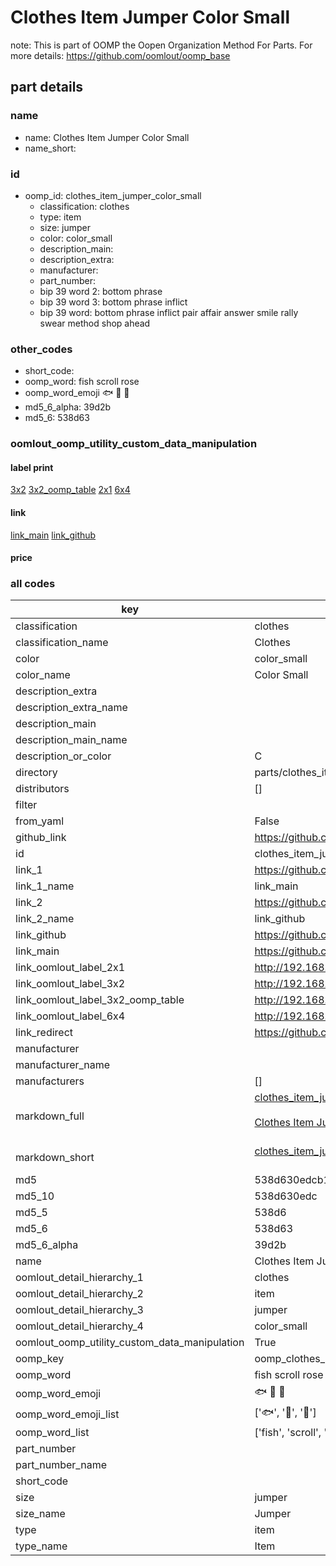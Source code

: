# Clothes Item Jumper Color Small  

note: This is part of OOMP the Oopen Organization Method For Parts. For more details: https://github.com/oomlout/oomp_base

##  part details
  







### name
* name: Clothes Item Jumper Color Small
* name_short: 
### id
* oomp_id: clothes_item_jumper_color_small
  * classification: clothes
  * type: item
  * size: jumper
  * color: color_small
  * description_main: 
  * description_extra: 
  * manufacturer: 
  * part_number: 
  * bip 39 word 2: bottom phrase
  * bip 39 word 3: bottom phrase inflict
  * bip 39 word: bottom phrase inflict pair affair answer smile rally swear method shop ahead

### other_codes
* short_code: 
* oomp_word: fish scroll rose
* oomp_word_emoji :fish: :scroll: :rose:
* md5_6_alpha: 39d2b
* md5_6: 538d63






### oomlout_oomp_utility_custom_data_manipulation
#### label print
[3x2](http://192.168.1.245:1112/?label=oomp%2039d2b)
[3x2_oomp_table](http://192.168.1.108:1112/?label=oomp%2039d2b)
[2x1](http://192.168.1.242:1112/?label=oomp%2039d2b)
[6x4](http://192.168.1.55:1112/?label=oomp%2039d2b)    

#### link

[link_main](https://github.com/oomlout/oomlout_oomp_version_1_messy/tree/main/parts/clothes_item_jumper_color_small) [link_github](https://github.com/oomlout/oomlout_oomp_version_1_messy/tree/main/parts/clothes_item_jumper_color_small)                             

#### price







### all codes 
| key | value |  
| --- | --- |  
| classification | clothes |  
| classification_name | Clothes |  
| color | color_small |  
| color_name | Color Small |  
| description_extra |  |  
| description_extra_name |  |  
| description_main |  |  
| description_main_name |  |  
| description_or_color | C  |  
| directory | parts/clothes_item_jumper_color_small |  
| distributors | [] |  
| filter |  |  
| from_yaml | False |  
| github_link | https://github.com/oomlout/oomlout_oomp_part_src/tree/main/parts/clothes_item_jumper_color_small |  
| id | clothes_item_jumper_color_small |  
| link_1 | https://github.com/oomlout/oomlout_oomp_version_1_messy/tree/main/parts/clothes_item_jumper_color_small |  
| link_1_name | link_main |  
| link_2 | https://github.com/oomlout/oomlout_oomp_version_1_messy/tree/main/parts/clothes_item_jumper_color_small |  
| link_2_name | link_github |  
| link_github | https://github.com/oomlout/oomlout_oomp_version_1_messy/tree/main/parts/clothes_item_jumper_color_small |  
| link_main | https://github.com/oomlout/oomlout_oomp_version_1_messy/tree/main/parts/clothes_item_jumper_color_small |  
| link_oomlout_label_2x1 | http://192.168.1.242:1112/?label=oomp%2039d2b |  
| link_oomlout_label_3x2 | http://192.168.1.245:1112/?label=oomp%2039d2b |  
| link_oomlout_label_3x2_oomp_table | http://192.168.1.108:1112/?label=oomp%2039d2b |  
| link_oomlout_label_6x4 | http://192.168.1.55:1112/?label=oomp%2039d2b |  
| link_redirect | https://github.com/oomlout/oomlout_oomp_version_1_messy/tree/main/parts/clothes_item_jumper_color_small |  
| manufacturer |  |  
| manufacturer_name |  |  
| manufacturers | [] |  
| markdown_full | [clothes_item_jumper_color_small](none)<br>[](none)<br>[Clothes Item Jumper Color Small](none)<br><br> |  
| markdown_short | [clothes_item_jumper_color_small](none)<br><br> |  
| md5 | 538d630edcb15994268229f0e6e8f0d2 |  
| md5_10 | 538d630edc |  
| md5_5 | 538d6 |  
| md5_6 | 538d63 |  
| md5_6_alpha | 39d2b |  
| name | Clothes Item Jumper Color Small |  
| oomlout_detail_hierarchy_1 | clothes |  
| oomlout_detail_hierarchy_2 | item |  
| oomlout_detail_hierarchy_3 | jumper |  
| oomlout_detail_hierarchy_4 | color_small |  
| oomlout_oomp_utility_custom_data_manipulation | True |  
| oomp_key | oomp_clothes_item_jumper_color_small |  
| oomp_word | fish scroll rose |  
| oomp_word_emoji | :fish: :scroll: :rose: |  
| oomp_word_emoji_list | [':fish:', ':scroll:', ':rose:'] |  
| oomp_word_list | ['fish', 'scroll', 'rose'] |  
| part_number |  |  
| part_number_name |  |  
| short_code |  |  
| size | jumper |  
| size_name | Jumper |  
| type | item |  
| type_name | Item |  
